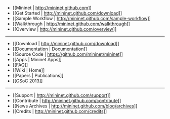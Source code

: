 * [[Mininet | http://mininet.github.com]]
* [[Get Started | http://mininet.github.com/download]]
* [[Sample Workflow | http://mininet.github.com/sample-workflow]]
* [[Walkthrough | http://mininet.github.com/walkthrough]]
* [[Overview | http://mininet.github.com/overview]]

---

* [[Download | http://mininet.github.com/download]]
* [[Documentation | Documentation]]
* [[Source Code | https://github.com/mininet/mininet]]
* [[Apps | Mininet Apps]]
* [[FAQ]]
* [[Wiki | Home]]
* [[Papers | Publications]]
* [[GSoC 2013]]

---

* [[Support | http://mininet.github.com/support]]
* [[Contribute | http://mininet.github.com/contribute]]
* [[News Archives | http://mininet.github.com/blog/archives]]
* [[Credits | http://mininet.github.com/credits]]
